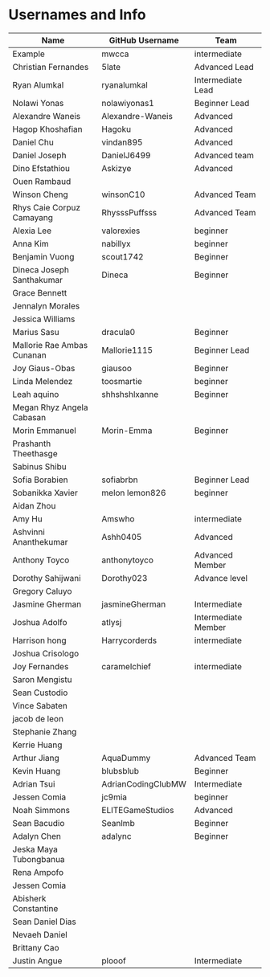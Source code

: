 # Usernames and Info

|Name|GitHub Username|Team|
|----|--------|----|
|Example|mwcca|intermediate|
| Christian Fernandes| 5late | Advanced Lead |
|Ryan Alumkal|ryanalumkal |Intermediate Lead |
|Nolawi Yonas | nolawiyonas1 | Beginner Lead|
| Alexandre Waneis   | Alexandre-Waneis | Advanced |
|Hagop Khoshafian | Hagoku | Advanced |
| Daniel Chu | vindan895 | Advanced |
|Daniel Joseph  |DanielJ6499 |Advanced team|
|Dino Efstathiou  |Askizye|Advanced|
|Ouen Rambaud | | |
|Winson Cheng | winsonC10| Advanced Team|
|Rhys Caie Corpuz Camayang  | RhysssPuffsss | Advanced Team |
|Alexia Lee |valorexies |beginner |
|Anna Kim |nabillyx|beginner|
|Benjamin Vuong |scout1742 |Beginner |
|Dineca Joseph Santhakumar|Dineca|Beginner|
|Grace Bennett  | | |
|Jennalyn Morales | | |
|Jessica Williams  | | |
|Marius Sasu |dracula0|Beginner|
|Mallorie Rae Ambas Cunanan |Mallorie1115| Beginner Lead|
|Joy Giaus-Obas | giausoo| Beginner|
|Linda Melendez |toosmartie|beginner| 
|Leah aquino |shhshshlxanne | Beginner|
|Megan Rhyz Angela Cabasan | | |
|Morin Emmanuel  |Morin-Emma|Beginner|
|Prashanth Theethasge | | |
|Sabinus Shibu | | |
|Sofia Borabien  |sofiabrbn|Beginner Lead|
|Sobanikka Xavier | melon lemon826 | beginner |
|Aidan Zhou | | |
|Amy Hu | Amswho | intermediate |
|Ashvinni Ananthekumar  |Ashh0405| Advanced |
|Anthony Toyco | anthonytoyco | Advanced Member |
|Dorothy Sahijwani  |Dorothy023 |Advance level|
|Gregory Caluyo | | |
|Jasmine Gherman|jasmineGherman|Intermediate|
|Joshua Adolfo | atlysj | Intermediate Member |
|Harrison hong |Harrycorderds| intermediate|
|Joshua Crisologo | | | 
|Joy Fernandes | caramelchief | intermediate |
|Saron Mengistu  | | | 
|Sean Custodio | | |
|Vince Sabaten | | |
|jacob de leon | | |
|Stephanie Zhang | | | 
|Kerrie Huang | | |
|Arthur Jiang |AquaDummy |Advanced Team |
|Kevin Huang | blubsblub | Beginner |
|Adrian Tsui |AdrianCodingClubMW |Intermediate |
|Jessen Comia | jc9mia| beginner|
|Noah Simmons |ELITEGameStudios |Advanced |
|Sean Bacudio |Seanlmb |Beginner |
|Adalyn Chen  | adalync | Beginner |
|Jeska Maya Tubongbanua | | |
|Rena Ampofo| | |
|Jessen Comia| | |
|Abisherk Constantine | | |
|Sean Daniel Dias | | |
|Nevaeh Daniel | | |
|Brittany Cao | | |
|Justin Angue | plooof | Intermediate |
